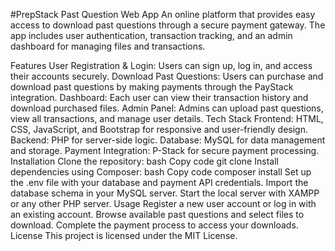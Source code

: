 #PrepStack
Past Question Web App
An online platform that provides easy access to download past questions through a secure payment gateway. The app includes user authentication, transaction tracking, and an admin dashboard for managing files and transactions.

Features
User Registration & Login: Users can sign up, log in, and access their accounts securely.
Download Past Questions: Users can purchase and download past questions by making payments through the PayStack integration.
Dashboard: Each user can view their transaction history and download purchased files.
Admin Panel: Admins can upload past questions, view all transactions, and manage user details.
Tech Stack
Frontend: HTML, CSS, JavaScript, and Bootstrap for responsive and user-friendly design.
Backend: PHP for server-side logic.
Database: MySQL for data management and storage.
Payment Integration: P-Stack for secure payment processing.
Installation
Clone the repository:
bash
Copy code
git clone <repository-url>
Install dependencies using Composer:
bash
Copy code
composer install
Set up the .env file with your database and payment API credentials.
Import the database schema in your MySQL server.
Start the local server with XAMPP or any other PHP server.
Usage
Register a new user account or log in with an existing account.
Browse available past questions and select files to download.
Complete the payment process to access your downloads.
License
This project is licensed under the MIT License.
